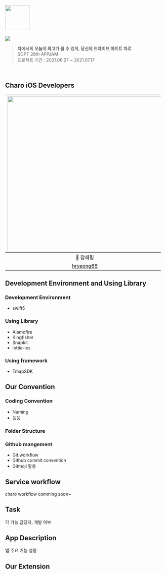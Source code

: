 # <img src = "https://user-images.githubusercontent.com/46644241/124637007-29badb00-dec4-11eb-8335-d5a5abb2cbd6.png" width="80">  
<img src = "https://user-images.githubusercontent.com/46644241/124637292-84543700-dec4-11eb-9c73-04e914dbbd53.png">  <br>

> **차에서의 오늘이 최고가 될 수 있게, 당신의 드라이브 메이트 차로** <br>
> SOPT 28th APPJAM <br>
> 프로젝트 기간 : 2021.06.27 ~ 2021.07.17
<br>

## Charo iOS Developers
 <img src="https://user-images.githubusercontent.com/46644241/124632757-967fa680-debf-11eb-990e-bbb6c72a8935.png" width="500"> | <img src="https://user-images.githubusercontent.com/46644241/124632766-97b0d380-debf-11eb-9ec7-734b282cbc5d.png" width="500"> | <img src="https://user-images.githubusercontent.com/46644241/124632739-92ec1f80-debf-11eb-8701-f0cc74920397.png" width="500"> | <img src="https://user-images.githubusercontent.com/46644241/124632768-98496a00-debf-11eb-9144-4c3654f7b6e7.png" width="500">
 :---------:|:----------:|:---------:|:---------:
 🍎 장혜령 | 🍎 박익범 | 🍎 이지원 | 🍎 최인정
[hryeong66](https://github.com/hryeong66) | [swikkft](https://github.com/parkikbum) | [comeheredart](https://github.com/comeheredart) | [inddoni](https://github.com/inddoni)


## Development Environment and Using Library
### Development Environment
- swift5
### Using Library
- Alamofire
- Kingfisher
- Snapkit
- lottie-ios
### Using framework
- TmapSDK

## Our Convention
### Coding Convention
- Naming
- 등등
### Folder Structure
### Github mangement
- Git workflow
- Github commit convention
- Gitmoji 활용


## Service workflow
charo workflow comming soon~

## Task
각 기능 담당자, 개발 여부 

## App Description
앱 주요 기능 설명

## Our Extension
